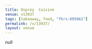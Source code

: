 ```yaml
---
title: Osprey  Cuisine
venue: v13937
tags: [takeaway, food, "fhrs:695661"]
permalink: /v/13937/
layout: venue
---
```

null